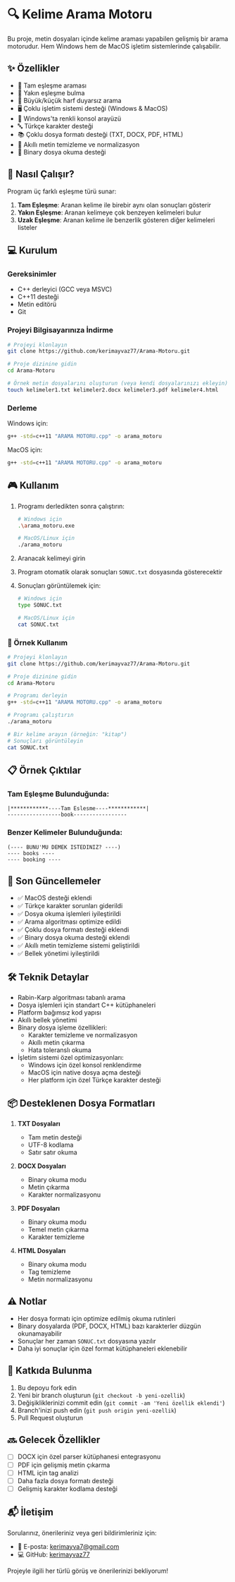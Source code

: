 # 🔍 Kelime Arama Motoru

Bu proje, metin dosyaları içinde kelime araması yapabilen gelişmiş bir arama motorudur. Hem Windows hem de MacOS işletim sistemlerinde çalışabilir.

## ✨ Özellikler

- 📝 Tam eşleşme araması
- 🎯 Yakın eşleşme bulma
- 🌟 Büyük/küçük harf duyarsız arama
- 🖥️ Çoklu işletim sistemi desteği (Windows & MacOS)
- 🎨 Windows'ta renkli konsol arayüzü
- 🔤 Türkçe karakter desteği
- 📚 Çoklu dosya formatı desteği (TXT, DOCX, PDF, HTML)
- 🧹 Akıllı metin temizleme ve normalizasyon
- 🔄 Binary dosya okuma desteği

## 🚀 Nasıl Çalışır?

Program üç farklı eşleşme türü sunar:

1. **Tam Eşleşme**: Aranan kelime ile birebir aynı olan sonuçları gösterir
2. **Yakın Eşleşme**: Aranan kelimeye çok benzeyen kelimeleri bulur
3. **Uzak Eşleşme**: Aranan kelime ile benzerlik gösteren diğer kelimeleri listeler

## 💻 Kurulum

### Gereksinimler
- C++ derleyici (GCC veya MSVC)
- C++11 desteği
- Metin editörü
- Git

### Projeyi Bilgisayarınıza İndirme
```bash
# Projeyi klonlayın
git clone https://github.com/kerimayvaz77/Arama-Motoru.git

# Proje dizinine gidin
cd Arama-Motoru

# Örnek metin dosyalarını oluşturun (veya kendi dosyalarınızı ekleyin)
touch kelimeler1.txt kelimeler2.docx kelimeler3.pdf kelimeler4.html
```

### Derleme
Windows için:
```bash
g++ -std=c++11 "ARAMA MOTORU.cpp" -o arama_motoru
```

MacOS için:
```bash
g++ -std=c++11 "ARAMA MOTORU.cpp" -o arama_motoru
```

## 🎮 Kullanım

1. Programı derledikten sonra çalıştırın:
   ```bash
   # Windows için
   .\arama_motoru.exe

   # MacOS/Linux için
   ./arama_motoru
   ```

2. Aranacak kelimeyi girin
3. Program otomatik olarak sonuçları `SONUC.txt` dosyasında gösterecektir
4. Sonuçları görüntülemek için:
   ```bash
   # Windows için
   type SONUC.txt

   # MacOS/Linux için
   cat SONUC.txt
   ```

### 📝 Örnek Kullanım

```bash
# Projeyi klonlayın
git clone https://github.com/kerimayvaz77/Arama-Motoru.git

# Proje dizinine gidin
cd Arama-Motoru

# Programı derleyin
g++ -std=c++11 "ARAMA MOTORU.cpp" -o arama_motoru

# Programı çalıştırın
./arama_motoru

# Bir kelime arayın (örneğin: "kitap")
# Sonuçları görüntüleyin
cat SONUC.txt
```

## 📋 Örnek Çıktılar

### Tam Eşleşme Bulunduğunda:
```
|************----Tam Eslesme----************|
-----------------book-----------------
```

### Benzer Kelimeler Bulunduğunda:
```
(---- BUNU'MU DEMEK ISTEDINIZ? ----)
---- books ----
---- booking ----
```

## 🔄 Son Güncellemeler

- ✅ MacOS desteği eklendi
- ✅ Türkçe karakter sorunları giderildi
- ✅ Dosya okuma işlemleri iyileştirildi
- ✅ Arama algoritması optimize edildi
- ✅ Çoklu dosya formatı desteği eklendi
- ✅ Binary dosya okuma desteği eklendi
- ✅ Akıllı metin temizleme sistemi geliştirildi
- ✅ Bellek yönetimi iyileştirildi

## 🛠️ Teknik Detaylar

- Rabin-Karp algoritması tabanlı arama
- Dosya işlemleri için standart C++ kütüphaneleri
- Platform bağımsız kod yapısı
- Akıllı bellek yönetimi
- Binary dosya işleme özellikleri:
  - Karakter temizleme ve normalizasyon
  - Akıllı metin çıkarma
  - Hata toleranslı okuma
- İşletim sistemi özel optimizasyonları:
  - Windows için özel konsol renklendirme
  - MacOS için native dosya açma desteği
  - Her platform için özel Türkçe karakter desteği

## 📦 Desteklenen Dosya Formatları

1. **TXT Dosyaları**
   - Tam metin desteği
   - UTF-8 kodlama
   - Satır satır okuma

2. **DOCX Dosyaları**
   - Binary okuma modu
   - Metin çıkarma
   - Karakter normalizasyonu

3. **PDF Dosyaları**
   - Binary okuma modu
   - Temel metin çıkarma
   - Karakter temizleme

4. **HTML Dosyaları**
   - Binary okuma modu
   - Tag temizleme
   - Metin normalizasyonu

## ⚠️ Notlar

- Her dosya formatı için optimize edilmiş okuma rutinleri
- Binary dosyalarda (PDF, DOCX, HTML) bazı karakterler düzgün okunamayabilir
- Sonuçlar her zaman `SONUC.txt` dosyasına yazılır
- Daha iyi sonuçlar için özel format kütüphaneleri eklenebilir

## 🤝 Katkıda Bulunma

1. Bu depoyu fork edin
2. Yeni bir branch oluşturun (`git checkout -b yeni-ozellik`)
3. Değişikliklerinizi commit edin (`git commit -am 'Yeni özellik eklendi'`)
4. Branch'inizi push edin (`git push origin yeni-ozellik`)
5. Pull Request oluşturun

## 🔜 Gelecek Özellikler

- [ ] DOCX için özel parser kütüphanesi entegrasyonu
- [ ] PDF için gelişmiş metin çıkarma
- [ ] HTML için tag analizi
- [ ] Daha fazla dosya formatı desteği
- [ ] Gelişmiş karakter kodlama desteği

## 📬 İletişim

Sorularınız, önerileriniz veya geri bildirimleriniz için:

- 📧 E-posta: kerimayva7@gmail.com
- 💻 GitHub: [kerimayvaz77](https://github.com/kerimayvaz77)

Projeyle ilgili her türlü görüş ve önerilerinizi bekliyorum!

